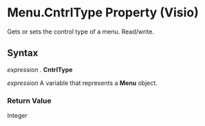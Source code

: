 
# Menu.CntrlType Property (Visio)

Gets or sets the control type of a menu. Read/write.


## Syntax

 _expression_ . **CntrlType**

 _expression_ A variable that represents a **Menu** object.


### Return Value

Integer

